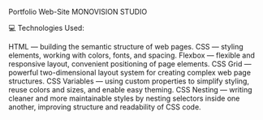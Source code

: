 Portfolio Web-Site MONOVISION STUDIO

💻 Technologies Used:

HTML — building the semantic structure of web pages.
CSS — styling elements, working with colors, fonts, and spacing.
Flexbox — flexible and responsive layout, convenient positioning of page elements.
CSS Grid — powerful two-dimensional layout system for creating complex web page structures.
CSS Variables — using custom properties to simplify styling, reuse colors and sizes, and enable easy theming.
CSS Nesting — writing cleaner and more maintainable styles by nesting selectors inside one another, improving structure and readability of CSS code.
